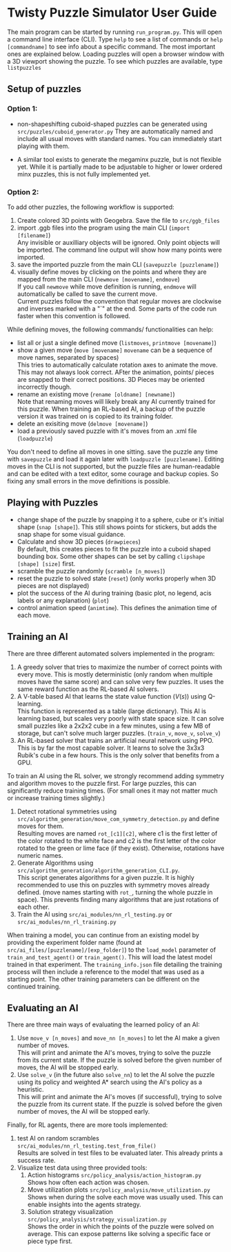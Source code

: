 # Twisty Puzzle Simulator User Guide
The main program can be started by running `run_program.py`. This will open a command line interface (CLI). Type `help` to see a list of commands or `help [commandname]` to see info about a specific command. The most important ones are explained below. Loading puzzles will open a browser window with a 3D viewport showing the puzzle.
To see which puzzles are available, type `listpuzzles`

## Setup of puzzles
### Option 1:
- non-shapeshifting cuboid-shaped puzzles can be generated using `src/puzzles/cuboid_generator.py` They are automatically named and include all usual moves with standard names. You can immediately start playing with them.

- A similar tool exists to generate the megaminx puzzle, but is not flexible yet. While it is partially made to be adjustable to higher or lower ordered minx puzzles, this is not fully implemented yet.

### Option 2:
To add other puzzles, the following workflow is supported:
1. Create colored 3D points with Geogebra. Save the file to `src/ggb_files`
2. import .ggb files into the program using the main CLI (`import [filename]`)  
   Any invisible or auxilliary objects will be ignored. Only point objects will be imported. The command line output will show how many points were imported.
3. save the imported puzzle from the main CLI (`savepuzzle [puzzlename]`)
4. visually define moves by clicking on the points and where they are mapped from the main CLI (`newmove [movename]`, `endmove`)  
   If you call `newmove` while move definition is running, `endmove` will automatically be called to save the current move.  
   Current puzzles follow the convention that regular moves are clockwise and inverses marked with a "`" at the end. Some parts of the code run faster when this convention is followed.

While defining moves, the following commands/ functionalities can help:
- list all or just a single defined move (`listmoves`, `printmove [movename]`)
- show a given move (`move [movename]` `movename` can be a sequence of move names, separated by spaces)  
  This tries to automatically calculate rotation axes to animate the move. This may not always look correct. AFter the animation, points/ pieces are snapped to their correct positions. 3D Pieces may be oriented incorrectly though.
- rename an existing move (`rename [oldname] [newname]`)  
  Note that renaming moves will likely break any AI currently trained for this puzzle. When training an RL-based AI, a backup of the puzzle version it was trained on is copied to its training folder.
- delete an exisiting move (`delmove [movename]`)
- load a previously saved puzzle with it's moves from an .xml file (`loadpuzzle`)

You don't need to define all moves in one sitting. save the puzzle any time with `savepuzzle` and load it again later with `loadpuzzle [puzzlename]`. Editing moves in the CLI is not supported, but the puzzle files are human-readable and can be edited with a text editor, some courage and backup copies. So fixing any small errors in the move definitions is possible.

## Playing with Puzzles
- change shape of the puzzle by snapping it to a sphere, cube or it's initial shape (`snap [shape]`).
  This still shows points for stickers, but adds the snap shape for some visual guidance.
- Calculate and show 3D pieces (`drawpieces`)  
  By default, this creates pieces to fit the puzzle into a cuboid shaped bounding box. Some other shapes can be set by calling `clipshape [shape] [size]` first.
- scramble the puzzle randomly (`scramble [n_moves]`)
- reset the puzzle to solved state (`reset`) (only works properly when 3D pieces are not displayed)
- plot the success of the AI during training (basic plot, no legend, acis labels or any explanation) (`plot`)
- control animation speed (`animtime`). This defines the animation time of each move.

## Training an AI
There are three different automated solvers implemented in the program:
1. A greedy solver that tries to maximize the number of correct points with every move. This is mostly deterministic (only random when multiple moves have the same score) and can solve very few puzzles. It uses the same reward function as the RL-based AI solvers.
2. A V-table based AI that learns the state value function ($V(s)$) using Q-learning.  
   This function is represented as a table (large dictionary). This AI is learning based, but scales very poorly with state space size. It can solve small puzzles like a 2x2x2 cube in a few minutes, using a few MB of storage, but can't solve much larger puzzles. (`train_v`, `move_v`, `solve_v`)
3. An RL-based solver that trains an artificial neural network using PPO. This is by far the most capable solver. It learns to solve the 3x3x3 Rubik's cube in a few hours. This is the only solver that benefits from a GPU.

To train an AI using the RL solver, we strongly recommend adding symmetry and algorithm moves to the puzzle first. For large puzzles, this can significantly reduce training times. (For small ones it may not matter much or increase training times slightly.)
1. Detect rotational symmetries using `src/algorithm_generation/move_com_symmetry_detection.py` and define moves for them.  
   Resulting moves are named `rot_[c1][c2]`, where c1 is the first letter of the color rotated to the white face and c2 is the first letter of the color rotated to the green or lime face (if they exist). Otherwise, rotations have numeric names.
2. Generate Algorithms using `src/algorithm_generation/algorithm_generation_CLI.py`.  
   This script generates algorithms for a given puzzle. It is highly recommended to use this on puzzles with symmetry moves already defined. (move names starting with `rot_`, turning the whole puzzle in space). This prevents finding many algorithms that are just rotations of each other.
3. Train the AI using `src/ai_modules/nn_rl_testing.py` or `src/ai_modules/nn_rl_training.py`

When training a model, you can continue from an existing model by providing the experiment folder name (found at `src/ai_files/[puzzlename]/[exp_folder]`) to the `load_model` parameter of `train_and_test_agent()` or `train_agent()`. This will load the latest model trained in that experiment. The `training_info.json` file detailing the training process will then include a reference to the model that was used as a starting point. The other training parameters can be different on the continued training.

## Evaluating an AI
There are three main ways of evaluating the learned policy of an AI:
1. Use `move_v [n_moves]` and `move_nn [n_moves]` to let the AI make a given number of moves.  
   This will print and animate the AI's moves, trying to solve the puzzle from its current state. If the puzzle is solved before the given number of moves, the AI will be stopped early.
2. Use `solve_v` (in the future also `solve_nn`) to let the AI solve the puzzle using its policy and weighted A* search using the AI's policy as a heuristic.  
   This will print and animate the AI's moves (if successful), trying to solve the puzzle from its current state. If the puzzle is solved before the given number of moves, the AI will be stopped early.

Finally, for RL agents, there are more tools implemented:
1. test AI on random scrambles `src/ai_modules/nn_rl_testing.test_from_file()`  
   Results are solved in test files to be evaluated later. This already prints a success rate.
2. Visualize test data using three provided tools:
   1. Action histograms `src/policy_analysis/action_histogram.py`  
    Shows how often each action was chosen.
   2. Move utilization plots `src/policy_analysis/move_utilization.py`  
      Shows when during the solve each move was usually used. This can enable insights into the agents strategy.
    3. Solution strategy visualization `src/policy_analysis/strategy_visualization.py`  
      Shows the order in which the points of the puzzle were solved on average. This can expose patterns like solving a specific face or piece type first.